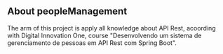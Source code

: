 ## About peopleManagement

The arm of this project is apply all knowledge about API Rest, acoording with Digital Innovation One, course "Desenvolvendo	um sistema de gerenciamento de pessoas em API Rest com Spring Boot".